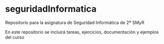 # seguridadInformatica
Repositorio para la asignatura de Seguridad Informática de 2º SMyR

En este repositorio se incluirá tareas, ejercicios, documentación y ejemplos del curso
